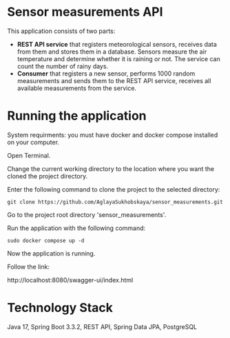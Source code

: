 Sensor measurements API
========
This application consists of two parts:
+ **REST API service** that registers meteorological sensors, receives data from them and stores them in a database. Sensors measure the air temperature and determine whether it is raining or not. The service can count the number of rainy days.
+ **Сonsumer** that registers a new sensor, performs 1000 random measurements and sends them to the REST API service, receives all available measurements from the service.

Running the application
========
System requirments: you must have docker and docker compose installed on your computer.

Open Terminal.

Change the current working directory to the location where you want the cloned the project directory.
 
Enter the following command to clone the project to the selected directory:

    git clone https://github.com/AglayaSukhobskaya/sensor_measurements.git

Go to the project root directory 'sensor_measurements'.

Run the application with the following command:

    sudo docker compose up -d

Now the application is running.

Follow the link:

http://localhost:8080/swagger-ui/index.html

Technology Stack
========
Java 17, Spring Boot 3.3.2, REST API, Spring Data JPA, PostgreSQL


